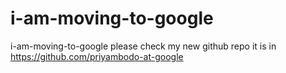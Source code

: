 # i-am-moving-to-google
i-am-moving-to-google please check my new github repo
it is in https://github.com/priyambodo-at-google
